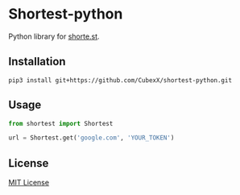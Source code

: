 Shortest-python
===============
Python library for [shorte.st](http://shorte.st/).

Installation
------------
```
pip3 install git+https://github.com/CubexX/shortest-python.git
```

Usage
-----
```python
from shortest import Shortest

url = Shortest.get('google.com', 'YOUR_TOKEN')
```

License
-------
[MIT License](http://www.opensource.org/licenses/MIT)